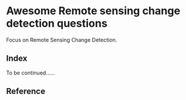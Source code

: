 # Awesome Remote sensing change detection questions

Focus on Remote Sensing Change Detection.


## Index

To be continued......

## Reference

